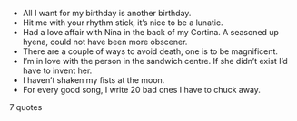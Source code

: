  - All I want for my birthday is another birthday.
 - Hit me with your rhythm stick, it’s nice to be a lunatic.
 - Had a love affair with Nina in the back of my Cortina. A seasoned up hyena, could not have been more obscener.
 - There are a couple of ways to avoid death, one is to be magnificent.
 - I’m in love with the person in the sandwich centre. If she didn’t exist I’d have to invent her.
 - I haven’t shaken my fists at the moon.
 - For every good song, I write 20 bad ones I have to chuck away.

7 quotes
